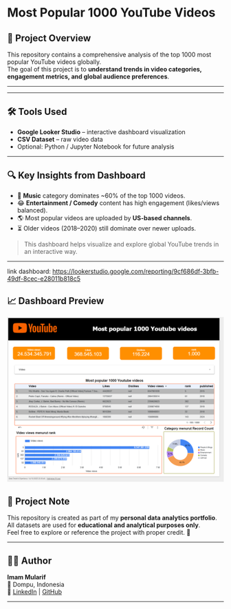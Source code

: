 # Most Popular 1000 YouTube Videos

## 📌 Project Overview
This repository contains a comprehensive analysis of the top 1000 most popular YouTube videos globally.  
The goal of this project is to **understand trends in video categories, engagement metrics, and global audience preferences**.

---

---

## 🛠️ Tools Used
- **Google Looker Studio** – interactive dashboard visualization  
- **CSV Dataset** – raw video data  
- Optional: Python / Jupyter Notebook for future analysis

---

## 🔍 Key Insights from Dashboard
- 🎵 **Music** category dominates ~60% of the top 1000 videos.  
- 😂 **Entertainment / Comedy** content has high engagement (likes/views balanced).  
- 🌎 Most popular videos are uploaded by **US-based channels**.  
- ⏳ Older videos (2018–2020) still dominate over newer uploads.  

> This dashboard helps visualize and explore global YouTube trends in an interactive way.

---



link dashboard: https://lookerstudio.google.com/reporting/9cf686df-3bfb-49df-8cec-e28011b818c5

## 📈 Dashboard Preview
![Dashboard Screenshot](https://github.com/imammularif/Most-popular-1000-Youtube-videos/blob/main/visualization/looker_dashboard_screenshot.png)



## 🧾 Project Note
This repository is created as part of my **personal data analytics portfolio**.  
All datasets are used for **educational and analytical purposes only**.  
Feel free to explore or reference the project with proper credit. 🙌

---

## 👨‍💻 Author
**Imam Mularif**  
📍 Dompu, Indonesia  
🔗 [LinkedIn](https://linkedin.com/in/imammularif) | [GitHub](https://github.com/imammularif)

---




